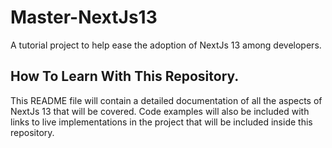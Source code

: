 # Master-NextJs13
A tutorial project to help ease the adoption of NextJs 13 among developers.

## How To Learn With This Repository.

This README file will contain a detailed documentation of all the aspects of NextJs 13 that will be covered. Code examples will also be included with links to live implementations in the project that will be included inside this repository.
